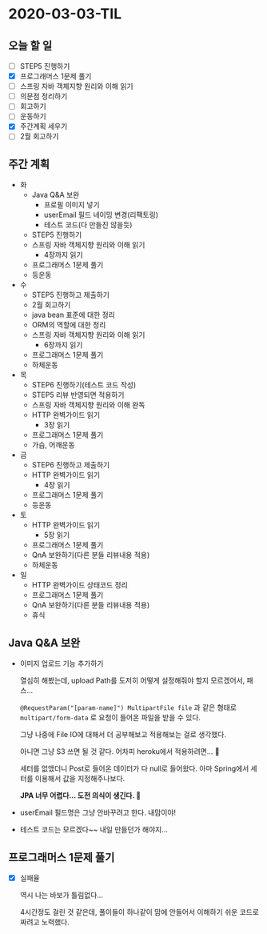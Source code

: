 # 2020-03-03-TIL

## 오늘 할 일

- [ ] STEP5 진행하기
- [x] 프로그래머스 1문제 풀기
- [ ] 스프링 자바 객체지향 원리와 이해 읽기
- [ ] 의문점 정리하기
- [ ] 회고하기
- [ ] 운동하기
- [x] 주간계획 세우기
- [ ] 2월 회고하기

## 주간 계획

- 화
  - Java Q&A 보완
    - 프로필 이미지 넣기
    - userEmail 필드 네이밍 변경(리팩토링)
    - 테스트 코드(다 만들진 않을듯)
  - STEP5 진행하기
  - 스프링 자바 객체지향 원리와 이해 읽기
    - 4장까지 읽기
  - 프로그래머스 1문제 풀기
  - 등운동
- 수
  - STEP5 진행하고 제출하기
  - 2월 회고하기
  - java bean 표준에 대한 정리
  - ORM의 역할에 대한 정리
  - 스프링 자바 객체지향 원리와 이해 읽기
    - 6장까지 읽기
  - 프로그래머스 1문제 풀기
  - 하체운동
- 목
  - STEP6 진행하기(테스트 코드 작성)
  - STEP5 리뷰 반영되면 적용하기
  - 스프링 자바 객체지향 원리와 이해 완독
  - HTTP 완벽가이드 읽기
    - 3장 읽기
  - 프로그래머스 1문제 풀기
  - 가슴, 어깨운동
- 금
  - STEP6 진행하고 제출하기
  - HTTP 완벽가이드 읽기
    - 4장 읽기
  - 프로그래머스 1문제 풀기
  - 등운동
- 토
  - HTTP 완벽가이드 읽기
    - 5장 읽기
  - 프로그래머스 1문제 풀기
  - QnA 보완하기(다른 분들 리뷰내용 적용)
  - 하체운동
- 일
  - HTTP 완벽가이드 상태코드 정리
  - 프로그래머스 1문제 풀기
  - QnA 보완하기(다른 분들 리뷰내용 적용)
  - 휴식

## Java Q&A 보완

- 이미지 업로드 기능 추가하기

  열심히 해봤는데, upload Path를 도저히 어떻게 설정해줘야 할지 모르겠어서, 패스...

  `@RequestParam("[param-name]") MultipartFile file` 과 같은 형태로 `multipart/form-data` 로 요청이 들어온 파일을 받을 수 있다.

  그냥 나중에 File IO에 대해서 더 공부해보고 적용해보는 걸로 생각했다.

  아니면 그냥 S3 쓰면 될 것 같다. 어차피 heroku에서 적용하려면... 🥺

  세터를 없앴더니 Post로 들어온 데이터가 다 null로 들어왔다. 아마 Spring에서 세터를 이용해서 값을 지정해주나보다.

  **JPA 너무 어렵다... 도전 의식이 생긴다. 🤥**

- userEmail 필드명은 그냥 안바꾸려고 한다. 내맘이야!

- 테스트 코드는 모르겠다~~ 내일 만들던가 해야지...

## 프로그래머스 1문제 풀기

- [x] 실패율

  역시 나는 바보가 틀림없다...

  4시간정도 걸린 것 같은데, 풀이들이 하나같이 맘에 안들어서 이해하기 쉬운 코드로 짜려고 노력했다.